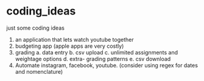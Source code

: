 # coding_ideas
just some coding ideas

1. an application that lets watch youtube together
2. budgeting app (apple apps are very costly)
3. grading
  a. data entry
  b. csv upload
  c. unlimited assignments and weightage options
  d. extra- grading patterns
  e. csv download
4. Automate instagram, facebook, youtube. (consider using regex for dates and nomenclature)
